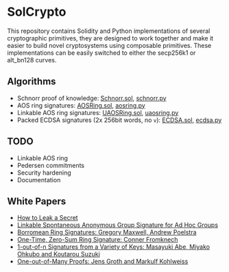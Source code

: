 # SolCrypto

This repository contains Solidity and Python implementations of several cryptographic primitives, they are designed to work together and make it easier to build novel cryptosystems using composable primitives. These implementations can be easily switched to either the secp256k1 or alt_bn128 curves.

## Algorithms

 * Schnorr proof of knowledge: [Schnorr.sol](contracts/Schnorr.sol), [schnorr.py](pysolcrypto/schnorr.py)
 * AOS ring signatures: [AOSRing.sol](contracts/AOSRing.sol), [aosring.py](pysolcrypto/aosring.py)
 * Linkable AOS ring signatures: [UAOSRing.sol](contracts/UAOSRing.sol), [uaosring.py](pysolcrypto/uaosring.py)
 * Packed ECDSA signatures (2x 256bit words, no `v`): [ECDSA.sol](contracts/ECDSA.sol), [ecdsa.py](pysolcrypto/ecdsa.py)

## TODO

 * Linkable AOS ring
 * Pedersen commitments
 * Security hardening
 * Documentation

## White Papers

 * [How to Leak a Secret](https://people.csail.mit.edu/rivest/pubs/RST01.pdf)
 * [Linkable Spontaneous Anonymous Group Signature for Ad Hoc Groups](https://eprint.iacr.org/2004/027.pdf)
 * [Borromean Ring Signatures: Gregory Maxwell, Andrew Poelstra](https://github.com/Blockstream/borromean_paper)
 * [One-Time, Zero-Sum Ring Signature: Conner Fromknech](https://scalingbitcoin.org/papers/one-time-zero-sum-ring-signature-conner-fromknecht-2015.pdf)
 * [1-out-of-n Signatures from a Variety of Keys: Masayuki Abe, Miyako Ohkubo and Koutarou Suzuki](https://www.iacr.org/cryptodb/archive/2002/ASIACRYPT/50/50.pdf)
 * [One-out-of-Many Proofs: Jens Groth and Markulf Kohlweiss](http://discovery.ucl.ac.uk/1502142/1/Groth_764.pdf)
